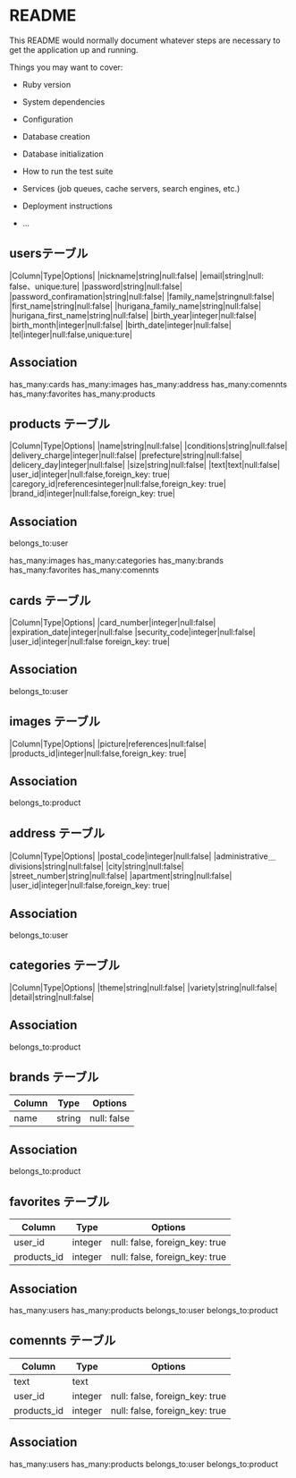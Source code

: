 # README

This README would normally document whatever steps are necessary to get the
application up and running.

Things you may want to cover:

* Ruby version

* System dependencies

* Configuration

* Database creation

* Database initialization

* How to run the test suite

* Services (job queues, cache servers, search engines, etc.)

* Deployment instructions

* ...


##  usersテーブル

|Column|Type|Options|
|nickname|string|null:false|
|email|string|null: false、unique:ture|
|password|string|null:false|
|password_confiramation|string|null:false|
|family_name|stringnull:false|
|first_name|string|null:false|
|hurigana_family_name|string|null:false|
|hurigana_first_name|string|null:false|
|birth_year|integer|null:false|
|birth_month|integer|null:false|
|birth_date|integer|null:false|
|tel|integer|null:false,unique:ture|

## Association


has_many:cards
has_many:images
has_many:address
has_many:comennts
has_many:favorites
has_many:products










## products テーブル
|Column|Type|Options|
|name|string|null:false|
|conditions|string|null:false|
|delivery_charge|integer|null:false|
|prefecture|string|null:false|
|delicery_day|integer|null:false|
|size|string|null:false|
|text|text|null:false|
|user_id|integer|null:false,foreign_key: true|
|caregory_id|referencesinteger|null:false,foreign_key: true|
|brand_id|integer|null:false,foreign_key: true|

## Association

belongs_to:user


has_many:images
has_many:categories
has_many:brands
has_many:favorites
has_many:comennts





## cards テーブル
|Column|Type|Options|
|card_number|integer|null:false|
|expiration_date|integer|null:false
|security_code|integer|null:false|
|user_id|integer|null:false foreign_key: true|


## Association
belongs_to:user


## images テーブル
|Column|Type|Options|
|picture|references|null:false|
|products_id|integer|null:false,foreign_key: true|


## Association
belongs_to:product


## address テーブル
|Column|Type|Options|
|postal_code|integer|null:false|
|administrative＿divisions|string|null:false|
|city|string|null:false|
|street_number|string|null:false|
|apartment|string|null:false|
|user_id|integer|null:false,foreign_key: true|


## Association
belongs_to:user




## categories テーブル
|Column|Type|Options|
|theme|string|null:false|
|variety|string|null:false|
|detail|string|null:false|


## Association
belongs_to:product


## brands テーブル
|Column|Type|Options|
|------|----|-------|
|name|string|null: false|


## Association
belongs_to:product





## favorites テーブル
|Column|Type|Options|
|------|----|-------|
|user_id|integer|null: false, foreign_key: true|
|products_id|integer|null: false, foreign_key: true|


## Association
has_many:users
has_many:products
belongs_to:user
belongs_to:product


## comennts テーブル
|Column|Type|Options|
|------|----|-------|
|text|text||
|user_id|integer|null: false, foreign_key: true|
|products_id|integer|null: false, foreign_key: true|


## Association
has_many:users
has_many:products
belongs_to:user
belongs_to:product










